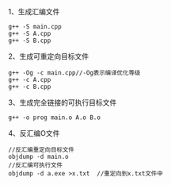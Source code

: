 1、生成汇编文件

```
g++ -S main.cpp
g++ -S A.cpp
g++ -S B.cpp
```

2、生成可重定向目标文件

```
g++ -Og -c main.cpp//-Og表示编译优化等级
g++ -c A.cpp
g++ -c B.cpp
```

3、生成完全链接的可执行目标文件

```
g++ -o prog main.o A.o B.o
```

4、反汇编O文件

```
//反汇编重定向目标文件
objdump -d main.o 
//反汇编可执行文件
objdump -d a.exe >x.txt  //重定向到x.txt文件中
```

